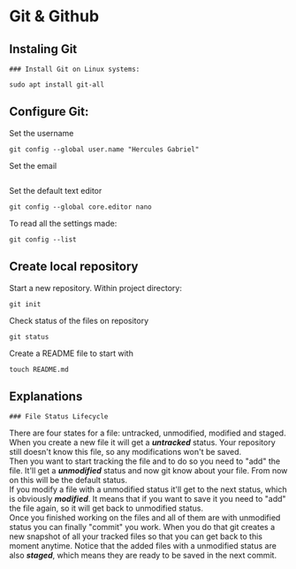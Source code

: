 # Git & Github

## Instaling Git

	### Install Git on Linux systems:
```sudo apt install git-all```

## Configure Git:
Set the username
```
git config --global user.name "Hercules Gabriel"
```
Set the email
```git config --global user.email "herculesgabriel00@gmail.com"
```
Set the default text editor
```
git config --global core.editor nano
```

To read all the settings made:
```
git config --list
```

## Create local repository
Start a new repository. Within project directory:
```
git init
```
Check status of the files on repository
```
git status
```
Create a README file to start with
```
touch README.md
```

## Explanations

	### File Status Lifecycle
There are four states for a file: untracked, unmodified, modified and staged.
When you create a new file it will get a ***untracked*** status. Your repository still doesn't know this file, so any modifications won't be saved.<br>
Then you want to start tracking the file and to do so you need to "add" the file. It'll get a ***unmodified*** status and now git know about your file. From now on this will be the default status.<br>
If you modify a file with a unmodified status it'll get to the next status, which is obviously ***modified***. It means that if you want to save it you need to "add" the file again, so it will get back to unmodified status.<br>
Once you finished working on the files and all of them are with unmodified status you can finally "commit" you work. When you do that git creates a new snapshot of all your tracked files so that you can get back to this moment anytime. Notice that the added files with a unmodified status are also ***staged***, which means they are ready to be saved in the next commit.<br>

